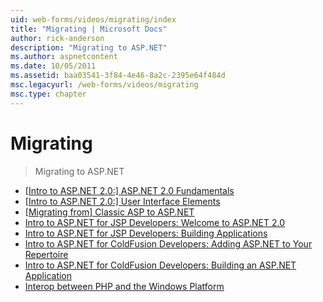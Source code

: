 ```yaml
---
uid: web-forms/videos/migrating/index
title: "Migrating | Microsoft Docs"
author: rick-anderson
description: "Migrating to ASP.NET"
ms.author: aspnetcontent
ms.date: 10/05/2011
ms.assetid: baa03541-3f84-4e46-8a2c-2395e64f484d
msc.legacyurl: /web-forms/videos/migrating
msc.type: chapter
---
```

Migrating
====================
> Migrating to ASP.NET


- [[Intro to ASP.NET 2.0:] ASP.NET 2.0 Fundamentals](intro-to-aspnet-20-aspnet-20-fundamentals.md)
- [[Intro to ASP.NET 2.0:] User Interface Elements](intro-to-aspnet-20-user-interface-elements.md)
- [[Migrating from] Classic ASP to ASP.NET](migrating-from-classic-asp-to-aspnet.md)
- [Intro to ASP.NET for JSP Developers: Welcome to ASP.NET 2.0](intro-to-aspnet-for-jsp-developers-welcome-to-aspnet-20.md)
- [Intro to ASP.NET for JSP Developers: Building Applications](intro-to-aspnet-for-jsp-developers-building-applications.md)
- [Intro to ASP.NET for ColdFusion Developers: Adding ASP.NET to Your Repertoire](intro-to-aspnet-for-coldfusion-developers-adding-aspnet-to-your-repertoire.md)
- [Intro to ASP.NET for ColdFusion Developers: Building an ASP.NET Application](introduction-to-aspnet-for-coldfusion-developers-building-an-aspnet-application.md)
- [Interop between PHP and the Windows Platform](interop-between-php-and-the-windows-platform.md)
